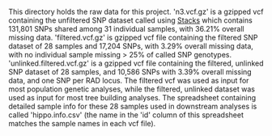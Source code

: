This directory holds the raw data for this project. 'n3.vcf.gz' is a gzipped vcf containing the unfiltered SNP dataset called using [Stacks](https://catchenlab.life.illinois.edu/stacks/) which contains 131,801 SNPs shared among 31 individual samples, with 36.21% overall missing data. 'filtered.vcf.gz' is gzipped vcf file containing the filtered SNP dataset of 28 samples and 17,204 SNPs, with 3.29% overall missing data, with no individual sample missing > 25% of called SNP genotypes. 'unlinked.filtered.vcf.gz' is a gzipped vcf file containing the filtered, unlinked SNP dataset of 28 samples, and 10,586 SNPs with 3.39% overall missing data, and one SNP per RAD locus. The filtered vcf was used as input for most population genetic analyses, while the filtered, unlinked dataset was used as input for most tree building analyses. The spreadsheet containing detailed sample info for these 28 samples used in downstream analyses is called 'hippo.info.csv' (the name in the 'id' column of this spreadsheet matches the sample names in each vcf file).

